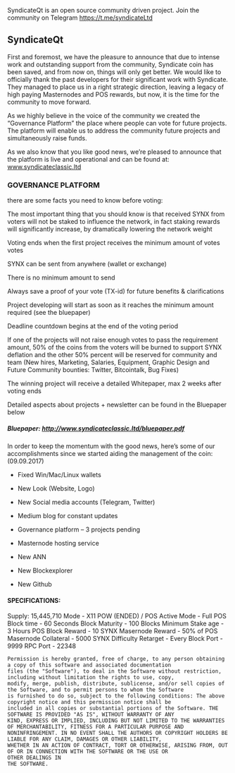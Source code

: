 ﻿SyndicateQt is an open source community driven project.
Join the community on Telegram https://t.me/syndicateLtd

## SyndicateQt

First and foremost, we have the pleasure to announce that due to intense work and outstanding support from the community, Syndicate coin has been saved, and from now on, things will only get better.
We would like to officially thank the past developers for their significant work with Syndicate. 
They managed to place us in a right strategic direction, leaving a legacy of high paying Masternodes and POS rewards, but now, it is the time for the community to move forward.


As we highly believe in the voice of the community we created the “Governance Platform” the place where people can vote for future projects. The platform will enable us to address the community future projects and simultaneously raise funds. 

As we also know that you like good news, we’re pleased to announce that the platform is live and operational and can be found at: www.syndicateclassic.ltd


### GOVERNANCE PLATFORM 

there are some facts you need to know before voting: 

The most important thing that you should know is that received SYNX from voters will not be staked to influence the network, in fact staking rewards will 
significantly increase, by dramatically lowering the network weight

Voting ends when the first project receives the minimum amount of votes votes

SYNX can be sent from anywhere (wallet or exchange)

There is no minimum amount to send

Always save a proof of your vote (TX-id) for future benefits & clarifications

Project developing will start as soon as it reaches the minimum amount required (see the bluepaper)

Deadline countdown begins at the end of the voting period

If one of the projects will not raise enough votes to pass the requirement amount, 50% of the coins from the voters will be burned to support SYNX deflation and the other 50% percent will be reserved for community and team (New hires, Marketing, Salaries, Equipment, Graphic Design and Future Community bounties: Twitter, Bitcointalk, Bug Fixes)

The winning project will receive a detailed Whitepaper, max 2 weeks after voting ends

Detailed aspects about projects + newsletter can be found in the Bluepaper below


##### Bluepaper: http://www.syndicateclassic.ltd/bluepaper.pdf



In order to keep the momentum with the good news, here’s some of our accomplishments since we started aiding the management of the coin: (09.09.2017) 

- Fixed Win/Mac/Linux wallets

- New Look (Website, Logo)

- New Social media accounts (Telegram, Twitter)

- Medium blog for constant updates

- Governance platform – 3 projects pending

- Masternode hosting service

- New ANN

- New Blockexplorer

- New Github



#### SPECIFICATIONS:

Supply: 15,445,710
Mode - X11 POW (ENDED) / POS
Active Mode - Full POS
Block time   - 60 Seconds
Block Maturity - 100 Blocks
Minimum Stake age - 3 Hours
POS Block Reward - 10 SYNX
Masernode Reward - 50% of POS
Masernode Collateral   - 5000 SYNX
Difficulty Retarget - Every Block
Port - 9999
RPC Port - 22348
 
``` LICENSE: The MIT License (MIT) Copyright (c) 2014-2017 The Syndicate Developers, see LICENSE for additional detail 
Permission is hereby granted, free of charge, to any person obtaining a copy of this software and associated documentation 
files (the "Software"), to deal in the Software without restriction, including without limitation the rights to use, copy, 
modify, merge, publish, distribute, sublicense, and/or sell copies of the Software, and to permit persons to whom the Software 
is furnished to do so, subject to the following conditions: The above copyright notice and this permission notice shall be 
included in all copies or substantial portions of the Software. THE SOFTWARE IS PROVIDED "AS IS", WITHOUT WARRANTY OF ANY 
KIND, EXPRESS OR IMPLIED, INCLUDING BUT NOT LIMITED TO THE WARRANTIES OF MERCHANTABILITY, FITNESS FOR A PARTICULAR PURPOSE AND 
NONINFRINGEMENT. IN NO EVENT SHALL THE AUTHORS OR COPYRIGHT HOLDERS BE LIABLE FOR ANY CLAIM, DAMAGES OR OTHER LIABILITY, 
WHETHER IN AN ACTION OF CONTRACT, TORT OR OTHERWISE, ARISING FROM, OUT OF OR IN CONNECTION WITH THE SOFTWARE OR THE USE OR 
OTHER DEALINGS IN
THE SOFTWARE.

